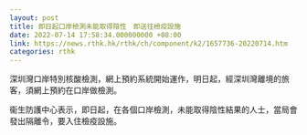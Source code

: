 ```yaml
---
layout: post
title: 即日起口岸檢測未能取得陰性　即送往檢疫設施
date: 2022-07-14 17:58:34.000000000 +08:00
link: https://news.rthk.hk/rthk/ch/component/k2/1657736-20220714.htm
categories: rthk
---
```


深圳灣口岸特別核酸檢測，網上預約系統開始運作，明日起，經深圳灣離境的旅客，須網上預約在口岸做檢測。

衞生防護中心表示，即日起，在各個口岸檢測，未能取得陰性結果的人士，當局會發出隔離令，要入住檢疫設施。
